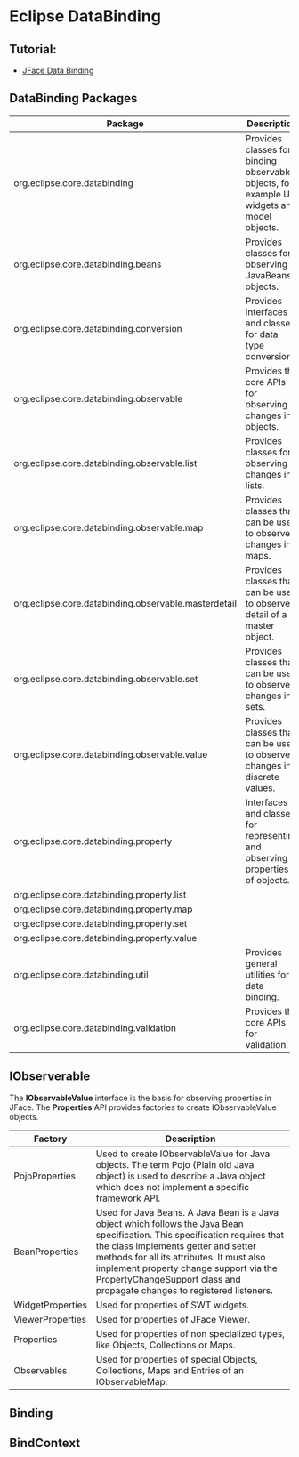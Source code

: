 # Eclipse DataBinding

## Tutorial:
- [JFace Data Binding ](https://www.vogella.com/tutorials/EclipseDataBinding/article.html)

## DataBinding Packages
| Package | Description |
|---------|-------------|
|org.eclipse.core.databinding 	|Provides classes for binding observable objects, for example UI widgets and model objects.|
|org.eclipse.core.databinding.beans 	|Provides classes for observing JavaBeans objects.|
|org.eclipse.core.databinding.conversion 	|Provides interfaces and classes for data type conversion.|
|org.eclipse.core.databinding.observable 	|Provides the core APIs for observing changes in objects.|
|org.eclipse.core.databinding.observable.list 	|Provides classes for observing changes in lists.|
|org.eclipse.core.databinding.observable.map 	|Provides classes that can be used to observe changes in maps.|
|org.eclipse.core.databinding.observable.masterdetail 	|Provides classes that can be used to observe a detail of a master object.|
|org.eclipse.core.databinding.observable.set 	|Provides classes that can be used to observe changes in sets.|
|org.eclipse.core.databinding.observable.value 	|Provides classes that can be used to observe changes in discrete values.|
|org.eclipse.core.databinding.property 	|Interfaces and classes for representing and observing properties of objects.|
|org.eclipse.core.databinding.property.list  ||
|org.eclipse.core.databinding.property.map 	 ||
|org.eclipse.core.databinding.property.set 	 ||
|org.eclipse.core.databinding.property.value ||
|org.eclipse.core.databinding.util 	|Provides general utilities for data binding.|
|org.eclipse.core.databinding.validation 	|Provides the core APIs for validation.|

## IObserverable



The **IObservableValue** interface is the basis for observing properties in JFace. 
The **Properties** API provides factories to create IObservableValue objects. 

| Factory |	Description |
|---------|-------------|
|PojoProperties|Used to create IObservableValue for Java objects. The term Pojo (Plain old Java object) is used to describe a Java object which does not implement a specific framework API.|
|BeanProperties|Used for Java Beans. A Java Bean is a Java object which follows the Java Bean specification. This specification requires that the class implements getter and setter methods for all its attributes. It must also implement property change support via the PropertyChangeSupport class and propagate changes to registered listeners.|
|WidgetProperties|Used for properties of SWT widgets.|
|ViewerProperties|	Used for properties of JFace Viewer.|
|Properties|Used for properties of non specialized types, like Objects, Collections or Maps.|
|Observables|Used for properties of special Objects, Collections, Maps and Entries of an IObservableMap.|


## Binding


## BindContext
